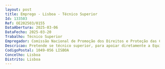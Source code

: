 ```yaml
--- 
layout: post
title: Emprego - Lisboa - Técnico Superior
Id: 133503
Ref: OE202503/0155
DataAbertura: 2025-03-06
DataFecho: 2025-03-20
Trabalho: Técnico Superior
Empregador: Comissão Nacional de Promoção dos Direitos e Proteção das Crianças e Jovens
Descricao: Pretende se técnico superior, para apoiar diretamente a Equipa Técnica Regional do Alentejo e a Equipa Técnica Regional do Algarve, a desempenhar as seguintes funções a) Apoiar a Comissão Nacional na execução do respetivo Plano Anual de Atividades, nomeadamente na representação, formação e acompanhamento das CPCJ da respetiva área territorial  b) Apoiar a Comissão Nacional na recolha atempada de informação para o Relatório Anual de Atividades, bem como para a resposta adequada e em tempo útil a solicitações nacionais ou internacionais que venham a ser requeridas à Comissão Nacional  c) Assegurar a articulação entre as CPCJ da sua área territorial e outros serviços ou entidades em matéria de infância e juventude  d) Assegurar a articulação com os responsáveis regionais dos serviços representados nas CPCJ, nomeadamente com os das áreas da segurança social, educação, saúde, administração interna e do respetivo Município e, bem assim, com os interlocutores regionais do Ministério Público.
CodigoPostal: 1049-056 LISBOA
Concelho: Lisboa
Distrito: Lisboa
--- 
```

